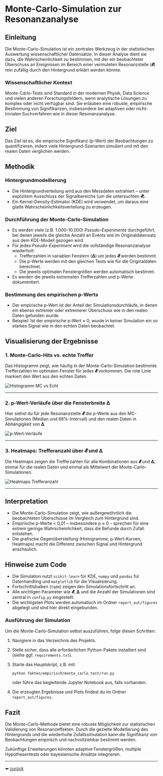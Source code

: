# Monte-Carlo-Simulation zur Resonanzanalyse

## Einleitung

Die Monte-Carlo-Simulation ist ein zentrales Werkzeug in der statistischen Auswertung wissenschaftlicher Datensätze. In dieser Analyse dient sie dazu, die Wahrscheinlichkeit zu bestimmen, mit der ein beobachteter Überschuss an Ereignissen im Bereich einer vermuteten Resonanzstelle (**𝓔**) rein zufällig durch den Hintergrund erklärt werden könnte.

### Wissenschaftlicher Kontext

Monte-Carlo-Tests sind Standard in der modernen Physik, Data Science und vielen anderen Forschungsfeldern, wenn analytische Lösungen zu komplex oder nicht verfügbar sind. Sie erlauben eine robuste, empirische Bestimmung von Signifikanzen, insbesondere bei adaptiven oder nicht-trivialen Suchverfahren wie in dieser Resonanzanalyse.

## Ziel

Das Ziel ist es, die empirische Signifikanz (p-Wert) der Beobachtungen zu quantifizieren, indem viele Hintergrund-Szenarien simuliert und mit den realen Daten verglichen werden.

## Methodik

### Hintergrundmodellierung

* Die Hintergrundverteilung wird aus den Messdaten extrahiert – unter explizitem Ausschluss der Signalbereiche (um die untersuchten **𝓔**).
* Ein Kernel-Density-Estimator (KDE) wird verwendet, um daraus eine glatte Wahrscheinlichkeitsverteilung zu erzeugen.

### Durchführung der Monte-Carlo-Simulation

* Es werden viele (z.B. 1.000–10.000) *Pseudo-Experimente* durchgeführt, bei denen jeweils die gleiche Anzahl an Events wie im Originaldatensatz aus dem KDE-Modell gezogen wird.
* Für jedes *Pseudo-Experiment* wird die vollständige Resonanzanalyse wiederholt:
  * Trefferzahlen in variablen Fenstern (**Δ**) um jedes **𝓔** werden bestimmt.
  * Die p-Werte werden mit den gleichen Tests wie für die Originaldaten berechnet.
  * Die jeweils optimalen Fenstergrößen werden automatisch bestimmt.
* Es werden die jeweils extremsten Trefferzahlen und p-Werte dokumentiert.

### Bestimmung des empirischen p-Werts

* Der empirische p-Wert ist der Anteil der Simulationsdurchläufe, in denen ein ebenso extremer oder extremerer Überschuss wie in den realen Daten gefunden wurde.
* Beispiel: Ist der empirische p-Wert ≈ 0, wurde in keiner Simulation ein so starkes Signal wie in den echten Daten beobachtet.

## Visualisierung der Ergebnisse

### 1. Monte-Carlo-Hits vs. echte Treffer

Das Histogramm zeigt, wie häufig in der Monte-Carlo-Simulation bestimmte Trefferzahlen im optimalen Fenster für jedes **𝓔** vorkommen. Die rote Linie markiert den Wert aus den echten Daten.

![Histogramm MC vs Echt](report_out/figures/hist_mc_vs_real_hits.png)

---

### 2. p-Wert-Verläufe über die Fensterbreite **Δ**

Hier siehst du für jede Resonanzstelle **𝓔** die p-Werte aus den MC-Simulationen (Median und 68%-Intervall) und den realen Daten in Abhängigkeit von **Δ**.

![p-Wert-Verläufe](report_out/figures/pvalue_curves.png)

---

### 3. Heatmaps: Trefferanzahl über **𝓔** und **Δ**

Die Heatmaps zeigen die Trefferzahlen für alle Kombinationen aus **𝓔** und **Δ**, einmal für die realen Daten und einmal als Mittelwert der Monte-Carlo-Simulationen.

![Heatmaps Trefferanzahl](report_out/figures/heatmaps_hits.png)

---

## Interpretation

* Die Monte-Carlo-Simulation zeigt, wie außergewöhnlich die beobachteten Überschüsse im Vergleich zum Hintergrund sind.
* Empirische p-Werte < 0,01 – insbesondere p ≈ 0 – sprechen für eine extrem geringe Wahrscheinlichkeit, dass die Befunde durch Zufall entstehen.
* Die grafische Gegenüberstellung (Histogramme, p-Wert-Kurven, Heatmaps) macht die Differenz zwischen Signal und Hintergrund anschaulich.

## Hinweise zum Code

* Die Simulation nutzt `scikit-learn` für KDE, `numpy` und `pandas` für Datenhandling und `matplotlib` für die Visualisierung.
* Fortschrittsbalken (`tqdm`) zeigen den Simulationsfortschritt an.
* Alle wichtigen Parameter wie **𝓔**, **Δ** und die Anzahl der Simulationen sind zentral in `config.py` eingestellt.
* Die wichtigsten Plots werden automatisch im Ordner `report_out/figures` abgelegt und sind hier direkt eingebunden.

### Ausführung der Simulation

Um die Monte-Carlo-Simulation selbst auszuführen, folge diesen Schritten:

1. Navigiere in das Verzeichnis des Projekts.
2. Stelle sicher, dass alle erforderlichen Python-Pakete installiert sind (siehe ggf. `requirements.txt`).
3. Starte das Hauptskript, z.B. mit:

   ```bash
   python fakten/empirisch/monte_carlo_test/run.py
   ```

   oder führe das begleitende Jupyter Notebook aus, falls vorhanden.

4. Die erzeugten Ergebnisse und Plots findest du im Ordner `report_out/figures`.

## Fazit

Die Monte-Carlo-Methode bietet eine robuste Möglichkeit zur statistischen Validierung von Resonanzeffekten. Durch die gezielte Modellierung des Hintergrunds und die wiederholte Zufallssimulation kann die Signifikanz von Beobachtungen empirisch und nachvollziehbar bestimmt werden.

Zukünftige Erweiterungen könnten adaptive Fenstergrößen, multiple Hypothesentests oder bayesianische Ansätze integrieren.

---

⬅️ [zurück](../../../README.md)
